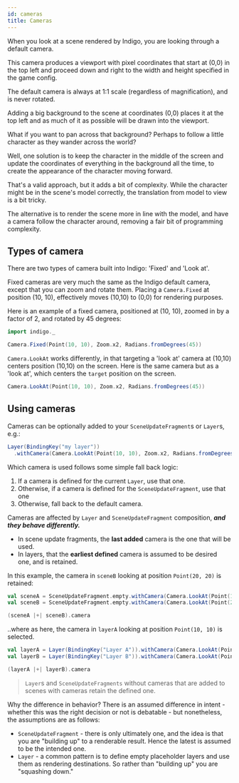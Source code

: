 ```yaml
---
id: cameras
title: Cameras
---
```


When you look at a scene rendered by Indigo, you are looking through a default camera.

This camera produces a viewport with pixel coordinates that start at (0,0) in the top left and proceed down and right to the width and height specified in the game config.

The default camera is always at 1:1 scale (regardless of magnification), and is never rotated.

Adding a big background to the scene at coordinates (0,0) places it at the top left and as much of it as possible will be drawn into the viewport.

What if you want to pan across that background? Perhaps to follow a little character as they wander across the world?

Well, one solution is to keep the character in the middle of the screen and update the coordinates of everything in the background all the time, to create the appearance of the character moving forward.

That's a valid approach, but it adds a bit of complexity. While the character might be in the scene's model correctly, the translation from model to view is a bit tricky.

The alternative is to render the scene more in line with the model, and have a camera follow the character around, removing a fair bit of programming complexity.

## Types of camera

There are two types of camera built into Indigo: 'Fixed' and 'Look at'.

Fixed cameras are very much the same as the Indigo default camera, except that you can zoom and rotate them. Placing a `Camera.Fixed` at position (10, 10), effectively moves (10,10) to (0,0) for rendering purposes.

Here is an example of a fixed camera, positioned at (10, 10), zoomed in by a factor of 2, and rotated by 45 degrees:

```scala
import indigo._
```

```scala
Camera.Fixed(Point(10, 10), Zoom.x2, Radians.fromDegrees(45))
```

`Camera.LookAt` works differently, in that targeting a 'look at' camera at (10,10) centers position (10,10) on the screen. Here is the same camera but as a 'look at', which centers the `target` position on the screen.

```scala
Camera.LookAt(Point(10, 10), Zoom.x2, Radians.fromDegrees(45))
```

## Using cameras

Cameras can be optionally added to your `SceneUpdateFragment`s or `Layer`s, e.g.:

```scala
Layer(BindingKey("my layer"))
  .withCamera(Camera.LookAt(Point(10, 10), Zoom.x2, Radians.fromDegrees(45)))
```

Which camera is used follows some simple fall back logic:

1. If a camera is defined for the current `Layer`, use that one.
2. Otherwise, if a camera is defined for the `SceneUpdateFragment`, use that one
3. Otherwise, fall back to the default camera.

Cameras are affected by `Layer` and `SceneUpdateFragment` composition, ***and they behave differently.***

- In scene update fragments, the **last added** camera is the one that will be used.
- In layers, that the **earliest defined** camera is assumed to be desired one, and is retained.

In this example, the camera in `sceneB` looking at position `Point(20, 20)` is retained:

```scala
val sceneA = SceneUpdateFragment.empty.withCamera(Camera.LookAt(Point(10, 10)))
val sceneB = SceneUpdateFragment.empty.withCamera(Camera.LookAt(Point(20, 20)))
```

```scala
(sceneA |+| sceneB).camera
```

..where as here, the camera in `layerA` looking at position `Point(10, 10)` is selected.

```scala
val layerA = Layer(BindingKey("Layer A")).withCamera(Camera.LookAt(Point(10, 10)))
val layerB = Layer(BindingKey("Layer B")).withCamera(Camera.LookAt(Point(20, 20)))
```

```scala
(layerA |+| layerB).camera
```

> `Layer`s and `SceneUpdateFragments` without cameras that are added to scenes with cameras retain the defined one.

Why the difference in behavior? There is an assumed difference in intent - whether this was the right decision or not is debatable - but nonetheless, the assumptions are as follows:

- `SceneUpdateFragment` - there is only ultimately one, and the idea is that you are "building up" to a renderable result. Hence the latest is assumed to be the intended one.
- `Layer` - a common pattern is to define empty placeholder layers and use them as rendering destinations. So rather than "building up" you are "squashing down."
